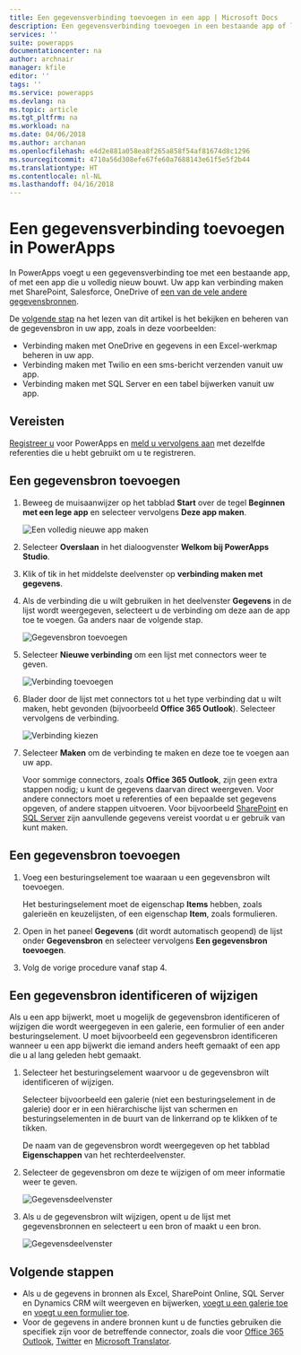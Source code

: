 ```yaml
---
title: Een gegevensverbinding toevoegen in een app | Microsoft Docs
description: Een gegevensverbinding toevoegen in een bestaande app of lege app
services: ''
suite: powerapps
documentationcenter: na
author: archnair
manager: kfile
editor: ''
tags: ''
ms.service: powerapps
ms.devlang: na
ms.topic: article
ms.tgt_pltfrm: na
ms.workload: na
ms.date: 04/06/2018
ms.author: archanan
ms.openlocfilehash: e4d2e881a058ea8f265a858f54af81674d8c1296
ms.sourcegitcommit: 4710a56d308efe67fe60a7688143e61f5e5f2b44
ms.translationtype: HT
ms.contentlocale: nl-NL
ms.lasthandoff: 04/16/2018
---
```

# <a name="add-a-data-connection-in-powerapps"></a>Een gegevensverbinding toevoegen in PowerApps
In PowerApps voegt u een gegevensverbinding toe met een bestaande app, of met een app die u volledig nieuw bouwt. Uw app kan verbinding maken met SharePoint, Salesforce, OneDrive of [een van de vele andere gegevensbronnen](connections-list.md).

De [volgende stap](#next-steps) na het lezen van dit artikel is het bekijken en beheren van de gegevensbron in uw app, zoals in deze voorbeelden:

* Verbinding maken met OneDrive en gegevens in een Excel-werkmap beheren in uw app.
* Verbinding maken met Twilio en een sms-bericht verzenden vanuit uw app.
* Verbinding maken met SQL Server en een tabel bijwerken vanuit uw app.

## <a name="prerequisites"></a>Vereisten
[Registreer u](../signup-for-powerapps.md) voor PowerApps en [meld u vervolgens aan](http://web.powerapps.com) met dezelfde referenties die u hebt gebruikt om u te registreren.

## <a name="add-a-data-source"></a>Een gegevensbron toevoegen
1. Beweeg de muisaanwijzer op het tabblad **Start** over de tegel **Beginnen met een lege app** en selecteer vervolgens **Deze app maken**.

    ![Een volledig nieuwe app maken](./media/add-data-connection/blank-app-tile.png)

1. Selecteer **Overslaan** in het dialoogvenster **Welkom bij PowerApps Studio**.

3. Klik of tik in het middelste deelvenster op **verbinding maken met gegevens**.

4. Als de verbinding die u wilt gebruiken in het deelvenster **Gegevens** in de lijst wordt weergegeven, selecteert u de verbinding om deze aan de app toe te voegen. Ga anders naar de volgende stap.

    ![Gegevensbron toevoegen](./media/add-data-connection/choose-existing-connections.png)

5. Selecteer **Nieuwe verbinding** om een lijst met connectors weer te geven.

    ![Verbinding toevoegen](./media/add-data-connection/new-connection.png)

6. Blader door de lijst met connectors tot u het type verbinding dat u wilt maken, hebt gevonden (bijvoorbeeld **Office 365 Outlook**). Selecteer vervolgens de verbinding.

    ![Verbinding kiezen](./media/add-data-connection/choose-connection.png)

7. Selecteer **Maken** om de verbinding te maken en deze toe te voegen aan uw app.

    Voor sommige connectors, zoals **Office 365 Outlook**, zijn geen extra stappen nodig; u kunt de gegevens daarvan direct weergeven. Voor andere connectors moet u referenties of een bepaalde set gegevens opgeven, of andere stappen uitvoeren. Voor bijvoorbeeld [SharePoint](connections/connection-sharepoint-online.md) en [SQL Server](connections/connection-azure-sqldatabase.md) zijn aanvullende gegevens vereist voordat u er gebruik van kunt maken.

## <a name="add-another-data-source"></a>Een gegevensbron toevoegen
1. Voeg een besturingselement toe waaraan u een gegevensbron wilt toevoegen.

    Het besturingselement moet de eigenschap **Items** hebben, zoals galerieën en keuzelijsten, of een eigenschap **Item**, zoals formulieren.

1. Open in het paneel **Gegevens** (dit wordt automatisch geopend) de lijst onder **Gegevensbron** en selecteer vervolgens **Een gegevensbron toevoegen**.

1. Volg de vorige procedure vanaf stap 4.

## <a name="identify-or-change-a-data-source"></a>Een gegevensbron identificeren of wijzigen
Als u een app bijwerkt, moet u mogelijk de gegevensbron identificeren of wijzigen die wordt weergegeven in een galerie, een formulier of een ander besturingselement. U moet bijvoorbeeld een gegevensbron identificeren wanneer u een app bijwerkt die iemand anders heeft gemaakt of een app die u al lang geleden hebt gemaakt.

1. Selecteer het besturingselement waarvoor u de gegevensbron wilt identificeren of wijzigen.

    Selecteer bijvoorbeeld een galerie (niet een besturingselement in de galerie) door er in een hiërarchische lijst van schermen en besturingselementen in de buurt van de linkerrand op te klikken of te tikken.

    De naam van de gegevensbron wordt weergegeven op het tabblad **Eigenschappen** van het rechterdeelvenster.

2. Selecteer de gegevensbron om deze te wijzigen of om meer informatie weer te geven.

    ![Gegevensdeelvenster](./media/add-data-connection/data-pane.png)

3. Als u de gegevensbron wilt wijzigen, opent u de lijst met gegevensbronnen en selecteert u een bron of maakt u een bron.

     ![Gegevensdeelvenster](./media/add-data-connection/datasource-list.png)

## <a name="next-steps"></a>Volgende stappen
* Als u de gegevens in bronnen als Excel, SharePoint Online, SQL Server en Dynamics CRM wilt weergeven en bijwerken, [voegt u een galerie toe](add-gallery.md) en [voegt u een formulier toe](add-form.md).
* Voor de gegevens in andere bronnen kunt u de functies gebruiken die specifiek zijn voor de betreffende connector, zoals die voor [Office 365 Outlook](connections/connection-office365-outlook.md), [Twitter](connections/connection-twitter.md) en [Microsoft Translator](connections/connection-microsoft-translator.md).
